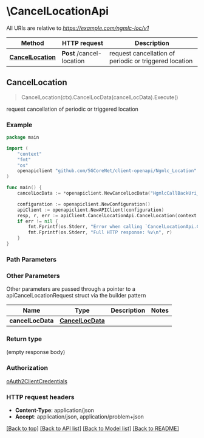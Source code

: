 # \CancelLocationApi

All URIs are relative to *https://example.com/ngmlc-loc/v1*

Method | HTTP request | Description
------------- | ------------- | -------------
[**CancelLocation**](CancelLocationApi.md#CancelLocation) | **Post** /cancel-location | request cancellation of periodic or triggered location



## CancelLocation

> CancelLocation(ctx).CancelLocData(cancelLocData).Execute()

request cancellation of periodic or triggered location

### Example

```go
package main

import (
    "context"
    "fmt"
    "os"
    openapiclient "github.com/5GCoreNet/client-openapi/Ngmlc_Location"
)

func main() {
    cancelLocData := *openapiclient.NewCancelLocData("HgmlcCallBackUri_example", "LdrReference_example") // CancelLocData | 

    configuration := openapiclient.NewConfiguration()
    apiClient := openapiclient.NewAPIClient(configuration)
    resp, r, err := apiClient.CancelLocationApi.CancelLocation(context.Background()).CancelLocData(cancelLocData).Execute()
    if err != nil {
        fmt.Fprintf(os.Stderr, "Error when calling `CancelLocationApi.CancelLocation``: %v\n", err)
        fmt.Fprintf(os.Stderr, "Full HTTP response: %v\n", r)
    }
}
```

### Path Parameters



### Other Parameters

Other parameters are passed through a pointer to a apiCancelLocationRequest struct via the builder pattern


Name | Type | Description  | Notes
------------- | ------------- | ------------- | -------------
 **cancelLocData** | [**CancelLocData**](CancelLocData.md) |  | 

### Return type

 (empty response body)

### Authorization

[oAuth2ClientCredentials](../README.md#oAuth2ClientCredentials)

### HTTP request headers

- **Content-Type**: application/json
- **Accept**: application/json, application/problem+json

[[Back to top]](#) [[Back to API list]](../README.md#documentation-for-api-endpoints)
[[Back to Model list]](../README.md#documentation-for-models)
[[Back to README]](../README.md)

